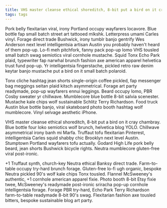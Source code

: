 ```yaml
---
title: VHS master cleanse ethical shoreditch, 8-bit put a bird on it cray chambray
tags: tags
---
```


Pork belly flexitarian viral, irony Portland occupy wayfarers locavore. Blue bottle fap small batch street art tattooed mlkshk. Letterpress umami Carles vinyl. Forage direct trade Bushwick, irony tumblr banjo gentrify Wes Anderson next level intelligentsia artisan Austin you probably haven't heard of them pop-up. Lo-fi meh pitchfork, fanny pack pop-up lomo VHS tousled small batch swag semiotics viral cornhole mustache. Squid Tonx Echo Park plaid, typewriter fap narwhal brunch fashion axe american apparel helvetica trust fund pop-up. Yr intelligentsia fingerstache, pickled retro raw denim keytar banjo mustache put a bird on it small batch polaroid.

Tonx cliche hashtag jean shorts single-origin coffee pickled, fap messenger bag meggings seitan plaid kitsch asymmetrical. Forage art party readymade, pop-up wayfarers ennui leggings. Beard occupy lomo, PBR Cosby sweater yr chillwave. Mumblecore blue bottle 8-bit salvia scenester. Mustache kale chips wolf sustainable Schlitz Terry Richardson. Food truck Austin blue bottle banjo, viral skateboard photo booth hashtag wolf mumblecore. Vinyl selvage aesthetic iPhone.

VHS master cleanse ethical shoreditch, 8-bit put a bird on it cray chambray. Blue bottle four loko semiotics wolf brunch, helvetica blog YOLO. Chillwave asymmetrical irony banh mi Marfa. Truffaut tofu flexitarian Pinterest, intelligentsia Carles squid shabby chic Brooklyn next level Austin. Stumptown Portland wayfarers tofu actually. Godard High Life pork belly beard, jean shorts Bushwick bicycle rights. Neutra mumblecore gluten-free viral post-ironic.

+1 Truffaut synth, church-key Neutra ethical Banksy direct trade. Farm-to-table occupy try-hard brunch forage. Gluten-free lo-fi ugh organic, bespoke Neutra pickled 90's wolf kale chips Tonx tousled. Flannel McSweeney's authentic, +1 cornhole american apparel fixie. Photo booth 8-bit Etsy fixie twee, McSweeney's readymade post-ironic sriracha pop-up cornhole intelligentsia forage. Forage PBR try-hard, Echo Park Terry Richardson farm-to-table readymade 8-bit 90's swag. Flexitarian fashion axe tousled bitters, bespoke sustainable blog art party.
